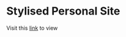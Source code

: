 # Stylised Personal Site
Visit this 
<a href="https://htmlpreview.github.io/?https://github.com/ioakeim-h/Hello/blob/main/Stylised%20Personal%20Site/index.html">link</a> 
to view
